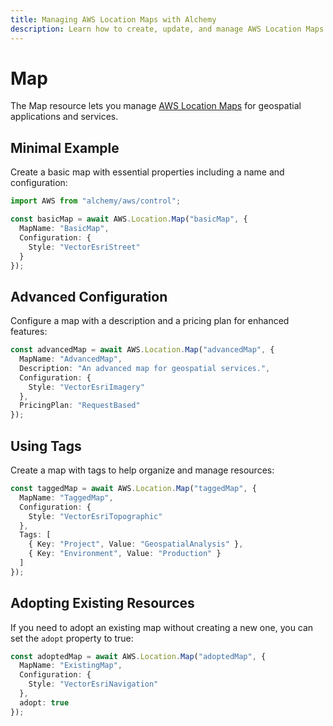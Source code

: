 ```yaml
---
title: Managing AWS Location Maps with Alchemy
description: Learn how to create, update, and manage AWS Location Maps using Alchemy Cloud Control.
---
```


# Map

The Map resource lets you manage [AWS Location Maps](https://docs.aws.amazon.com/location/latest/userguide/) for geospatial applications and services.

## Minimal Example

Create a basic map with essential properties including a name and configuration:

```ts
import AWS from "alchemy/aws/control";

const basicMap = await AWS.Location.Map("basicMap", {
  MapName: "BasicMap",
  Configuration: {
    Style: "VectorEsriStreet"
  }
});
```

## Advanced Configuration

Configure a map with a description and a pricing plan for enhanced features:

```ts
const advancedMap = await AWS.Location.Map("advancedMap", {
  MapName: "AdvancedMap",
  Description: "An advanced map for geospatial services.",
  Configuration: {
    Style: "VectorEsriImagery"
  },
  PricingPlan: "RequestBased"
});
```

## Using Tags

Create a map with tags to help organize and manage resources:

```ts
const taggedMap = await AWS.Location.Map("taggedMap", {
  MapName: "TaggedMap",
  Configuration: {
    Style: "VectorEsriTopographic"
  },
  Tags: [
    { Key: "Project", Value: "GeospatialAnalysis" },
    { Key: "Environment", Value: "Production" }
  ]
});
```

## Adopting Existing Resources

If you need to adopt an existing map without creating a new one, you can set the `adopt` property to true:

```ts
const adoptedMap = await AWS.Location.Map("adoptedMap", {
  MapName: "ExistingMap",
  Configuration: {
    Style: "VectorEsriNavigation"
  },
  adopt: true
});
```